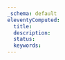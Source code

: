 ```yaml
---  
_schema: default  
eleventyComputed:  
  title:  
  description:  
  status:  
  keywords:  
---  
```

